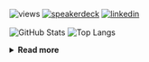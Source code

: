 ![views](https://komarev.com/ghpvc/?username=chck&color=blueviolet)
[![speakerdeck](https://img.shields.io/badge/Speaker_Deck-chck-8a2be2?style=flat-square&logo=speaker-deck)](https://speakerdeck.com/chck)
[![linkedin](https://img.shields.io/badge/LinkedIn-chck-8a2be2?style=flat-square&logo=linkedin)](https://www.linkedin.com/in/chck/)

<p align="left"> 
  <img alt="GitHub Stats" align="center" height="150" src="https://github-readme-stats-nine-umber-51.vercel.app/api?username=chck&count_private=true&show_icons=true&hide_title=true&theme=buefy" />
  <img alt="Top Langs" align="center" height="150" src="https://github-readme-stats-nine-umber-51.vercel.app/api/top-langs/?username=chck&layout=compact&count_private=true&show_icons=true&hide_title=true&theme=buefy" />
</p>

<details>
  <summary><b>Read more</b></summary>
  <br>

  <!--START_SECTION:waka-->
**🐱 My GitHub Data** 

> 📦 88.3 kB Used in GitHub's Storage 
 > 
> 🏆 524 Contributions in the Year 2024
 > 
> 💼 Opted to Hire
 > 
> 📜 133 Public Repositories 
 > 
> 🔑 23 Private Repositories 
 > 
**I'm a Night 🦉** 

```text
🌞 Morning                941 commits         ███░░░░░░░░░░░░░░░░░░░░░░   13.35 % 
🌆 Daytime                2305 commits        ████████░░░░░░░░░░░░░░░░░   32.70 % 
🌃 Evening                2056 commits        ███████░░░░░░░░░░░░░░░░░░   29.16 % 
🌙 Night                  1748 commits        ██████░░░░░░░░░░░░░░░░░░░   24.79 % 
```
📅 **I'm Most Productive on Thursday** 

```text
Monday                   1336 commits        █████░░░░░░░░░░░░░░░░░░░░   18.95 % 
Tuesday                  1084 commits        ████░░░░░░░░░░░░░░░░░░░░░   15.38 % 
Wednesday                1132 commits        ████░░░░░░░░░░░░░░░░░░░░░   16.06 % 
Thursday                 1794 commits        ██████░░░░░░░░░░░░░░░░░░░   25.45 % 
Friday                   707 commits         ███░░░░░░░░░░░░░░░░░░░░░░   10.03 % 
Saturday                 416 commits         █░░░░░░░░░░░░░░░░░░░░░░░░   05.90 % 
Sunday                   581 commits         ██░░░░░░░░░░░░░░░░░░░░░░░   08.24 % 
```


📊 **This Week I Spent My Time On** 

```text
💬 Programming Languages: 
Python                   2 hrs 4 mins        ███████████████░░░░░░░░░░   59.23 % 
TypeScript               26 mins             ███░░░░░░░░░░░░░░░░░░░░░░   12.74 % 
Bash                     20 mins             ██░░░░░░░░░░░░░░░░░░░░░░░   09.59 % 
Markdown                 16 mins             ██░░░░░░░░░░░░░░░░░░░░░░░   07.83 % 
PHP                      9 mins              █░░░░░░░░░░░░░░░░░░░░░░░░   04.66 % 

🔥 Editors: 
PyCharm                  2 hrs 7 mins        ███████████████░░░░░░░░░░   60.51 % 
WebStorm                 48 mins             ██████░░░░░░░░░░░░░░░░░░░   22.93 % 
Neovim                   30 mins             ████░░░░░░░░░░░░░░░░░░░░░   14.31 % 
Chrome                   4 mins              █░░░░░░░░░░░░░░░░░░░░░░░░   02.26 % 
```

**I Mostly Code in Python** 

```text
Python                   45 repos            █████████░░░░░░░░░░░░░░░░   34.62 % 
Jupyter Notebook         19 repos            ████░░░░░░░░░░░░░░░░░░░░░   14.62 % 
Rust                     7 repos             █░░░░░░░░░░░░░░░░░░░░░░░░   05.38 % 
TypeScript               5 repos             █░░░░░░░░░░░░░░░░░░░░░░░░   03.85 % 
Astro                    1 repo              ░░░░░░░░░░░░░░░░░░░░░░░░░   00.77 % 
```



**Timeline**

![Lines of Code chart](https://raw.githubusercontent.com/chck/chck/main/assets/bar_graph.png)


 Last Updated on 2024-11-03 01:59 UTC
<!--END_SECTION:waka-->
</details>

